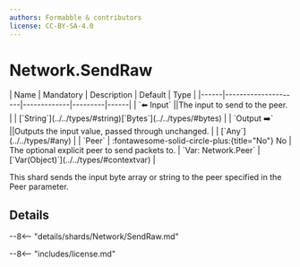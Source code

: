 ```yaml
---
authors: Formabble & contributors
license: CC-BY-SA-4.0
---
```



# Network.SendRaw

<div class="sh-parameters" markdown="1">
| Name | Mandatory | Description | Default | Type |
|------|---------------------|-------------|---------|------|
| `⬅️ Input` ||The input to send to the peer. | | [`String`](../../types/#string)[`Bytes`](../../types/#bytes) |
| `Output ➡️` ||Outputs the input value, passed through unchanged. | | [`Any`](../../types/#any) |
| `Peer` | :fontawesome-solid-circle-plus:{title="No"} No  | The optional explicit peer to send packets to. | `Var: Network.Peer` | [`Var(Object)`](../../types/#contextvar) |

</div>

This shard sends the input byte array or string to the peer specified in the Peer parameter.

## Details

--8<-- "details/shards/Network/SendRaw.md"


--8<-- "includes/license.md"

